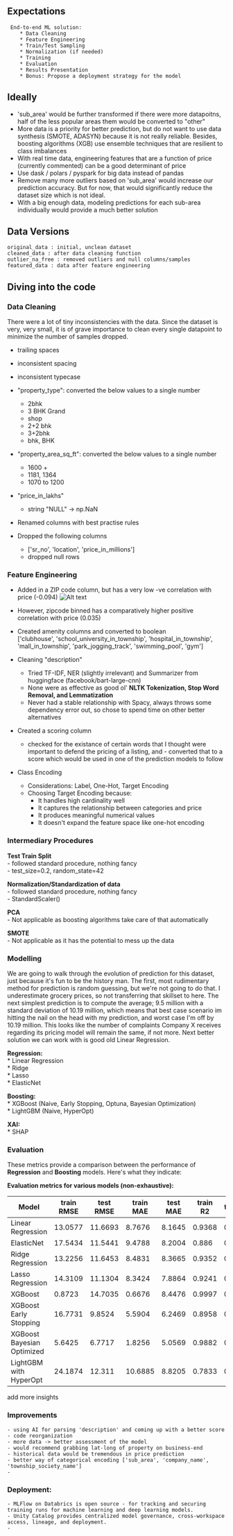 
## Expectations

     End-to-end ML solution:
        * Data Cleaning
        * Feature Engineering
        * Train/Test Sampling
        * Normalization (if needed)
        * Training
        * Evaluation
        * Results Presentation
        * Bonus: Propose a deployment strategy for the model
        

## Ideally
  - 'sub_area' would be further transformed if there were more datapoitns, half of the less popular areas them would be converted to "other"
  - More data is a priority for better prediction, but do not want to use data synthesis (SMOTE, ADASYN) because it is not really reliable. Besides, boosting algorithms (XGB) use ensemble techniques that are resilient to class imbalances
  - With real time data, engineering features that are a function of price (currently commented) can be a good determinant of price
  - Use dask / polars / pyspark for big data instead of pandas
  - Remove many more outliers based on 'sub_area' would increase our prediction accuracy. But for now, that would significantly reduce the dataset size which is not ideal.
  - With a big enough data, modeling predictions for each sub-area individually would provide a much better solution



## Data Versions
    original_data : initial, unclean dataset
    cleaned_data : after data cleaning function
    outlier_na_free : removed outliers and null columns/samples
    featured_data : data after feature engineering



## Diving into the code
### Data Cleaning

There were a lot of tiny inconsistencies with the data. Since the dataset is very, very small, it is of grave importance to clean every single datapoint to minimize the number of samples dropped. 

  * trailing spaces

  * inconsistent spacing

  * inconsistent typecase

  * "property_type": converted the below values to a single number  
      - 2bhk  
      - 3 BHK Grand  
      - shop  
      - 2+2 bhk  
      - 3+2bhk  
      - bhk, BHK

  * "property_area_sq_ft": converted the below values to a single number  
      - 1600 +  
      - 1181, 1364  
      - 1070 to 1200  

  * "price_in_lakhs"
      - string "NULL" -> np.NaN

  * Renamed columns with best practise rules

  * Dropped the following columns  
      - ['sr_no', 'location', 'price_in_millions']  
      - dropped null rows



### Feature Engineering

  * Added in a ZIP code column, but has a very low -ve correlation with price (-0.094)
      ![Alt text](image.png)

  * However, zipcode binned has a comparatively higher positive correlation with price (0.035)

  * Created amenity columns and converted to boolean  
      ['clubhouse', 'school_university_in_township', 'hospital_in_township', 'mall_in_township', 'park_jogging_track', 'swimming_pool', 'gym']

  * Cleaning "description"
      - Tried TF-IDF, NER (slightly irrelevant) and Summarizer from huggingface (facebook/bart-large-cnn)  
      - None were as effective as good ol' **NLTK Tokenization, Stop Word Removal, and Lemmatization**  
      - Never had a stable relationship with Spacy, always throws some dependency error out, so chose to spend time on other better alternatives

  * Created a scoring column
      - checked for the existance of certain words that I thought were important to defend the pricing of a listing, and - converted that to a score which would be used in one of the prediction models to follow

  * Class Encoding
      - Considerations: Label, One-Hot, Target Encoding
      - Choosing Target Encoding because:
          - It handles high cardinality well
          - It captures the relationship between categories and price
          - It produces meaningful numerical values
          - It doesn't expand the feature space like one-hot encoding

### Intermediary Procedures
  **Test Train Split**  
      - followed standard procedure, nothing fancy  
      - test_size=0.2, random_state=42  
  
  **Normalization/Standardization of data**  
      - followed standard procedure, nothing fancy  
      - StandardScaler()  

  **PCA**  
      - Not applicable as boosting algorithms take care of that automatically  

  **SMOTE**  
      - Not applicable as it has the potential to mess up the data  




### Modelling

We are going to walk through the evolution of prediction for this dataset, just because it's fun to be the history man. The first, most rudimentary method for prediction is random guessing, but we're not going to do that. I underestimate grocery prices, so not transferring that skillset to here. The next simplest prediction is to compute the average; 9.5 million with a standard deviation of 10.19 million, which means that best case scenario im hitting the nail on the head with my prediction, and worst case I'm off by 10.19 million. This looks like the number of complaints Company X receives regarding its pricing model will remain the same, if not more. Next better solution we can work with is good old Linear Regression.

  **Regression:**  
      * Linear Regression  
      * Ridge  
      * Lasso  
      * ElasticNet  

  **Boosting:**  
      * XGBoost (Naive, Early Stopping, Optuna, Bayesian Optimization)  
      * LightGBM (Naive, HyperOpt)  

  **XAI:**  
      * SHAP  




### Evaluation

These metrics provide a comparison between the performance of **Regression** and **Boosting** models. Here's what they indicate:

**Evaluation metrics for various models (non-exhaustive):**

Model | train RMSE | test RMSE | train MAE | test MAE | train R2 | test R2
--- | --- | --- | --- |--- |--- |---
Linear Regression | 13.0577 | 11.6693 | 8.7676 | 8.1645 | 0.9368 | 0.9284
ElasticNet | 17.5434 | 11.5441 | 9.4788 | 8.2004 | 0.886 | 0.93
Ridge Regression | 13.2256 | 11.6453 | 8.4831 | 8.3665 | 0.9352 | 0.9287
Lasso Regression | 14.3109 | 11.1304 | 8.3424 | 7.8864 | 0.9241 | 0.9349
XGBoost | 0.8723 | 14.7035 | 0.6676 | 8.4476 | 0.9997 | 0.8864
XGBoost Early Stopping | 16.7731 | 9.8524 | 5.5904 | 6.2469 | 0.8958 | 0.949
XGBoost Bayesian Optimized | 5.6425 | 6.7717 | 1.8256 | 5.0569 | 0.9882 | 0.9759
LightGBM with HyperOpt | 24.1874 | 12.311 | 10.6885 | 8.8205 | 0.7833 | 0.9204

add more insights


### Improvements

    - using AI for parsing 'description' and coming up with a better score
    - code reorganization
    - more data -> better assessment of the model
    - would recommend grabbing lat-long of property on business-end
    - historical data would be tremendous in price prediction
    - better way of categorical encoding ['sub_area', 'company_name', 'township_society_name']
    - 



### Deployment:
    - MLFlow on Databrics is open source - for tracking and securing training runs for machine learning and deep learning models.  
    - Unity Catalog provides centralized model governance, cross-workspace access, lineage, and deployment.
    - 
